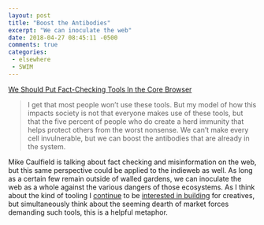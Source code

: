 ```yaml
---
layout: post
title: "Boost the Antibodies"
excerpt: "We can inoculate the web"
date: 2018-04-27 08:45:11 -0500
comments: true
categories: 
 - elsewhere
 - SWIM
---
```


[We Should Put Fact-Checking Tools In the Core Browser](https://hapgood.us/2018/04/21/we-should-put-fact-checking-tools-in-the-core-browser/)

> I get that most people won’t use these tools. But my model of how this impacts society is not that everyone makes use of these tools, but that the five percent of people who do create a herd immunity that helps protect others from the worst nonsense. We can’t make every cell invulnerable, but we can boost the antibodies that are already in the system.

Mike Caulfield is talking about fact checking and misinformation on the web, but this same perspective could be applied to the indieweb as well. As long as a certain few remain outside of walled gardens, we can inoculate the web as a whole against the various dangers of those ecosystems. As I think about the kind of tooling I [continue](/2016/03/15/goodbye-integration-research/) to be [interested in building](/2018/01/17/swim-stock-take-part-3/) for creatives, but simultaneously think about the seeming dearth of market forces demanding such tools, this is a helpful metaphor.

